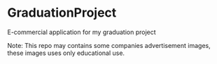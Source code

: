# GraduationProject

E-commercial application for my graduation project

Note: This repo may contains some companies advertisement images, these images uses only educational use.

